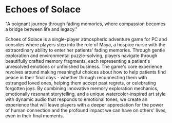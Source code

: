 # Echoes of Solace

"A poignant journey through fading memories, where compassion becomes a bridge between life and legacy."
 
Echoes of Solace is a single-player atmospheric adventure game for PC and consoles where players step into the role of Maya, a hospice nurse with the extraordinary ability to enter her patients' fading memories. Through gentle exploration and environmental puzzle-solving, players navigate through beautifully crafted memory fragments, each representing a patient's unresolved emotions or unfinished business. The game's core experience revolves around making meaningful choices about how to help patients find peace in their final days - whether through reconnecting them with estranged loved ones, helping them accept past regrets, or celebrating forgotten joys. By combining innovative memory exploration mechanics, emotionally resonant storytelling, and a unique watercolor-inspired art style with dynamic audio that responds to emotional tones, we create an experience that will leave players with a deeper appreciation for the power of human connection and the profound impact we can have on others' lives, even in their final moments. 